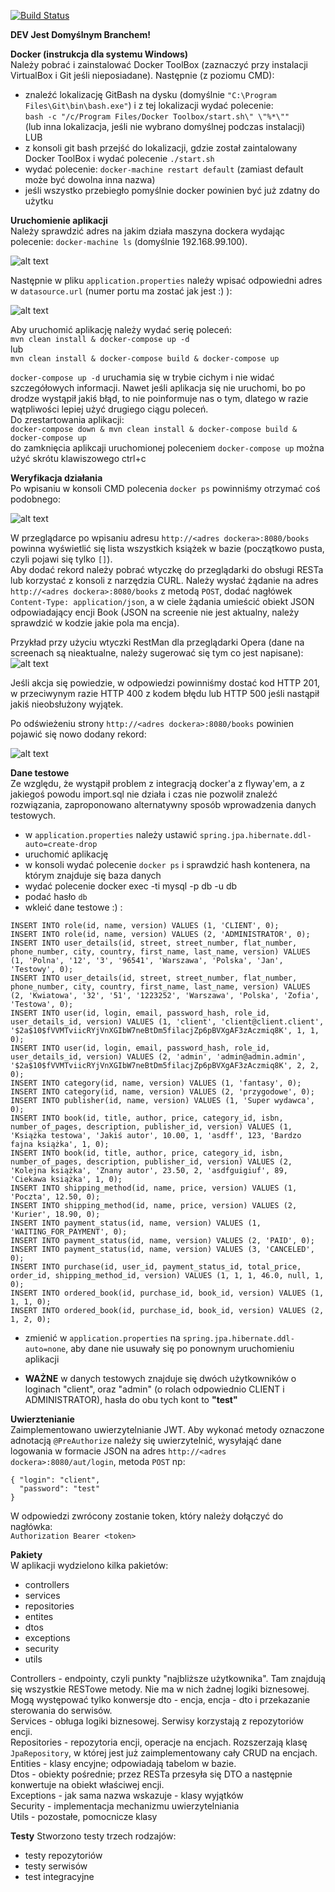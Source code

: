 [![Build Status](https://travis-ci.org/AyakaKouyama/ZZPJ.svg?branch=master)](https://travis-ci.org/AyakaKouyama/ZZPJ) 

**DEV Jest Domyślnym Branchem!**

**Docker (instrukcja dla systemu Windows)**  
Należy pobrać i zainstalować Docker ToolBox (zaznaczyć przy instalacji VirtualBox i Git jeśli nieposiadane). Następnie (z poziomu CMD):  
- znaleźć lokalizację GitBash na dysku (domyślnie `"C:\Program Files\Git\bin\bash.exe"`) i z tej lokalizacji wydać polecenie:  
  `bash -c "/c/Program Files/Docker Toolbox/start.sh\" \"%*\""`  
    (lub inna lokalizacja, jeśli nie wybrano domyślnej podczas instalacji)  
  LUB    
- z konsoli git bash przejść do lokalizacji, gdzie został zaintalowany Docker ToolBox i wydać polecenie `./start.sh`
- wydać polecenie:
`docker-machine restart default` (zamiast default może być dowolna inna nazwa)
- jeśli wszystko przebiegło pomyślnie docker powinien być już zdatny do użytku

**Uruchomienie aplikacji**  
Należy sprawdzić adres na jakim działa maszyna dockera wydając polecenie: `docker-machine ls` (domyślnie 192.168.99.100).  


![alt text](https://i.ibb.co/Q7ggjCW/2.png)  


Następnie w pliku `application.properties` należy wpisać odpowiedni adres w `datasource.url` (numer portu ma zostać jak jest :) ):  


![alt text](https://i.ibb.co/dcnBHLZ/3.png)  


Aby uruchomić aplikację należy wydać serię poleceń:  
`mvn clean install & docker-compose up -d`  
lub  
`mvn clean install & docker-compose build & docker-compose up`  


`docker-compose up -d` uruchamia się w trybie cichym i nie widać szczegółowych informacji. Nawet jeśli aplikacja się nie uruchomi, bo po drodze wystąpił jakiś błąd, to nie poinformuje nas o tym, dlatego w razie wątpliwości lepiej użyć drugiego ciągu poleceń.  
Do zrestartowania aplikacji:  
`docker-compose down & mvn clean install & docker-compose build & docker-compose up`  
do zamknięcia aplikcaji uruchomionej poleceniem `docker-compose up` można użyć skrótu klawiszowego ctrl+c

**Weryfikacja działania**  
Po wpisaniu w konsoli CMD polecenia `docker ps` powinniśmy otrzymać coś podobnego:


![alt text](https://i.ibb.co/27mWfNM/1.png)


W przeglądarce po wpisaniu adresu `http://<adres dockera>:8080/books` powinna wyświetlić się lista wszystkich książek w bazie (początkowo pusta, czyli pojawi się tylko `[]`).  
Aby dodać rekord należy pobrać wtyczkę do przeglądarki do obsługi RESTa lub korzystać z konsoli z narzędzia CURL. Należy wysłać żądanie na adres `http://<adres dockera>:8080/books` z metodą `POST`, dodać nagłówek `Content-Type: application/json`, a w ciele żądania umieścić obiekt JSON odpowiadający encji Book (JSON na screenie nie jest aktualny, należy sprawdzić w kodzie jakie pola ma encja).  


Przykład przy użyciu wtyczki RestMan dla przeglądarki Opera (dane na screenach są nieaktualne, należy sugerować się tym co jest napisane): 
![alt text](https://i.ibb.co/V3MJLxG/4.png)  


Jeśli akcja się powiedzie, w odpowiedzi powinniśmy dostać kod HTTP 201, w przeciwynym razie HTTP 400 z kodem błędu lub HTTP 500 jeśli nastąpił jakiś nieobsłużony wyjątek.


Po odświeżeniu strony `http://<adres dockera>:8080/books` powinien pojawić się nowo dodany rekord:  


![alt text](https://i.ibb.co/3ytFD1v/5.png) 


**Dane testowe**  
Ze względu, że wystąpił problem z integracją docker'a z flyway'em, a z jakiegoś powodu import.sql nie działa i czas nie pozwolił znaleźć rozwiązania, zaproponowano alternatywny sposób wprowadzenia danych testowych. 
- w `application.properties` należy ustawić `spring.jpa.hibernate.ddl-auto=create-drop`
- uruchomić aplikację
- w konsoli wydać polecenie `docker ps` i sprawdzić hash kontenera, na którym znajduje się baza danych
- wydać polecenie docker exec -ti <hash> mysql -p db -u db
- podać hasło `db`
- wkleić dane testowe :) :  
 
 
```
INSERT INTO role(id, name, version) VALUES (1, 'CLIENT', 0);  
INSERT INTO role(id, name, version) VALUES (2, 'ADMINISTRATOR', 0); 
INSERT INTO user_details(id, street, street_number, flat_number, phone_number, city, country, first_name, last_name, version) VALUES (1, 'Polna', '12', '3', '96541', 'Warszawa', 'Polska', 'Jan', 'Testowy', 0); 
INSERT INTO user_details(id, street, street_number, flat_number, phone_number, city, country, first_name, last_name, version) VALUES (2, 'Kwiatowa', '32', '51', '1223252', 'Warszawa', 'Polska', 'Zofia', 'Testowa', 0); 
INSERT INTO user(id, login, email, password_hash, role_id, user_details_id, version) VALUES (1, 'client', 'client@client.client', '$2a$10$fVVMTviicRYjVnXGIbW7neBtDm5filacjZp6pBVXgAF3zAczmiq8K', 1, 1, 0); 
INSERT INTO user(id, login, email, password_hash, role_id, user_details_id, version) VALUES (2, 'admin', 'admin@admin.admin', '$2a$10$fVVMTviicRYjVnXGIbW7neBtDm5filacjZp6pBVXgAF3zAczmiq8K', 2, 2, 0); 
INSERT INTO category(id, name, version) VALUES (1, 'fantasy', 0); 
INSERT INTO category(id, name, version) VALUES (2, 'przygodowe', 0);  
INSERT INTO publisher(id, name, version) VALUES (1, 'Super wydawca', 0);  
INSERT INTO book(id, title, author, price, category_id, isbn, number_of_pages, description, publisher_id, version) VALUES (1, 'Książka testowa', 'Jakiś autor', 10.00, 1, 'asdff', 123, 'Bardzo fajna książka', 1, 0);  
INSERT INTO book(id, title, author, price, category_id, isbn, number_of_pages, description, publisher_id, version) VALUES (2, 'Kolejna książka', 'Znany autor', 23.50, 2, 'asdfguigiuf', 89, 'Ciekawa książka', 1, 0);  
INSERT INTO shipping_method(id, name, price, version) VALUES (1, 'Poczta', 12.50, 0); 
INSERT INTO shipping_method(id, name, price, version) VALUES (2, 'Kurier', 18.90, 0); 
INSERT INTO payment_status(id, name, version) VALUES (1, 'WAITING_FOR_PAYMENT', 0); 
INSERT INTO payment_status(id, name, version) VALUES (2, 'PAID', 0);  
INSERT INTO payment_status(id, name, version) VALUES (3, 'CANCELED', 0);  
INSERT INTO purchase(id, user_id, payment_status_id, total_price, order_id, shipping_method_id, version) VALUES (1, 1, 1, 46.0, null, 1, 0);  
INSERT INTO ordered_book(id, purchase_id, book_id, version) VALUES (1, 1, 1, 0);  
INSERT INTO ordered_book(id, purchase_id, book_id, version) VALUES (2, 1, 2, 0);  
```
- zmienić  w `application.properties` na `spring.jpa.hibernate.ddl-auto=none`, aby dane nie usuwały się po ponownym uruchomieniu aplikacji
 
- **WAŻNE** w danych testowych znajduje się dwóch użytkowników o loginach "client", oraz "admin" (o rolach odpowiednio CLIENT i ADMINISTRATOR), hasła do obu tych kont to **"test"**  

**Uwierztenianie**  
Zaimplementowano uwierzytelnianie JWT. Aby wykonać metody oznaczone adnotacją `@PreAuthorize` należy się uwierzytelnić, wysyłająć dane logowania w formacie JSON na adres `http://<adres dockera>:8080/aut/login`, metoda `POST` np: 
```
{ "login": "client",
  "password": "test"
}
```
W odpowiedzi zwrócony zostanie token, który należy dołączyć do nagłówka:  
`Authorization Bearer <token>`

**Pakiety**  
W aplikacji wydzielono kilka pakietów:  
- controllers
- services
- repositories
- entites
- dtos
- exceptions
- security
- utils

Controllers - endpointy, czyli punkty "najbliższe użytkownika". Tam znajdują się wszystkie RESTowe metody. Nie ma w nich żadnej logiki biznesowej. Mogą występować tylko konwersje dto - encja, encja - dto i przekazanie sterowania do serwisów.  
Services - obługa logiki biznesowej. Serwisy korzystają z repozytoriów encji.  
Repositories - repozytoria encji, operacje na encjach. Rozszerzają klasę `JpaRepository`, w której jest już zaimplementowany cały CRUD na encjach.  
Entities - klasy encyjne; odpowiadają tabelom w bazie.    
Dtos - obiekty pośrednie; przez RESTa przesyła się DTO a następnie konwertuje na obiekt właściwej encji.   
Exceptions - jak sama nazwa wskazuje - klasy wyjątków  
Security - implementacja mechanizmu uwierzytelniania  
Utils - pozostałe, pomocnicze klasy    

**Testy** 
Stworzono testy trzech rodzajów:  
- testy repozytoriów  
- testy serwisów  
- test integracyjne 


